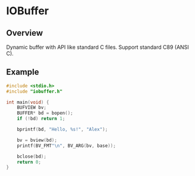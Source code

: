 # IOBuffer

## Overview

Dynamic buffer with API like standard C files. Support standard C89 (ANSI C).

## Example

``` c
#include <stdio.h>
#include "iobuffer.h"

int main(void) {
    BUFVIEW bv;
    BUFFER* bd = bopen();
    if (!bd) return 1;

    bprintf(bd, "Hello, %s!", "Alex");

    bv = bview(bd);
    printf(BV_FMT"\n", BV_ARG(bv, base));

    bclose(bd);
    return 0;
}
```